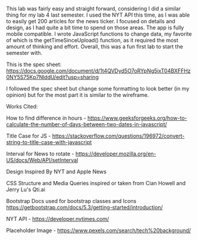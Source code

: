 
This lab was fairly easy and straight forward, considering I did a similar thing for my lab 4 last semester. I used the NYT API this time, as I was able to easily get 200 articles for the news ticker. I focused on details and design, as I had quite a bit time to spend on those areas. The app is fully mobile compatible. I wrote JavaScript functions to change data, my favorite of which is the getTimeSinceUpload() function, as it required the most amount of thinking and effort. Overall, this was a fun first lab to start the semester with. 


This is the spec sheet: https://docs.google.com/document/d/1t4QVDyd5O7oRYpNg5ixT04BXFFHz0NY5S75Kp7NlddU/edit?usp=sharing

I followed the spec sheet but change some formatting to look better (in my opinion) but for the most part it is similar to the wireframe.


Works Cited:

How to find difference in hours - https://www.geeksforgeeks.org/how-to-calculate-the-number-of-days-between-two-dates-in-javascript/

Title Case for JS - https://stackoverflow.com/questions/196972/convert-string-to-title-case-with-javascript

Interval for News to rotate - https://developer.mozilla.org/en-US/docs/Web/API/setInterval

Design Inspired By NYT and Apple News

CSS Structure and Media Queries inspired or taken from Cian Howell and Jerry Lu's Qti.ai

Bootstrap Docs used for bootstrap classes and Icons https://getbootstrap.com/docs/5.3/getting-started/introduction/

NYT API - https://developer.nytimes.com/

Placeholder Image - https://www.pexels.com/search/tech%20background/